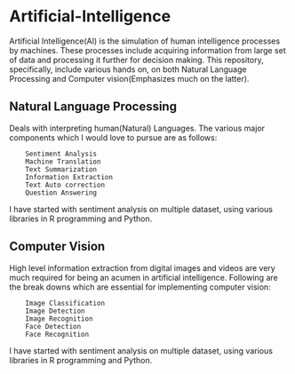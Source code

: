 # Artificial-Intelligence

Artificial Intelligence(AI) is the simulation of human intelligence processes by machines. 
These processes include acquiring information from large set of data and processing it further 
for decision making. This repository, specifically, include various hands on, on both 
Natural Language Processing and Computer vision(Emphasizes much on the latter).

## Natural Language Processing
 
Deals with interpreting human(Natural) Languages. The various major components which I would 
love to pursue are as follows:

```
	Sentiment Analysis
	Machine Translation
	Text Summarization
	Information Extraction
	Text Auto correction
	Question Answering
```	

I have started with sentiment analysis on multiple dataset, using various libraries in 
R programming and Python.

## Computer Vision

High level information extraction from digital images and videos are very much required 
for being an acumen in artificial intelligence. Following are the break downs which are essential 
for implementing computer vision:

```
	Image Classification
	Image Detection
	Image Recognition
	Face Detection
	Face Recognition
```	

I have started with sentiment analysis on multiple dataset, using various libraries in 
R programming and Python.
